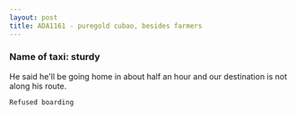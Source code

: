 ```yaml
---
layout: post
title: ADA1161 - puregold cubao, besides farmers
---
```


### Name of taxi: sturdy

He said he'll be going home in about half an hour and our destination is not along his route.

```Refused boarding```
